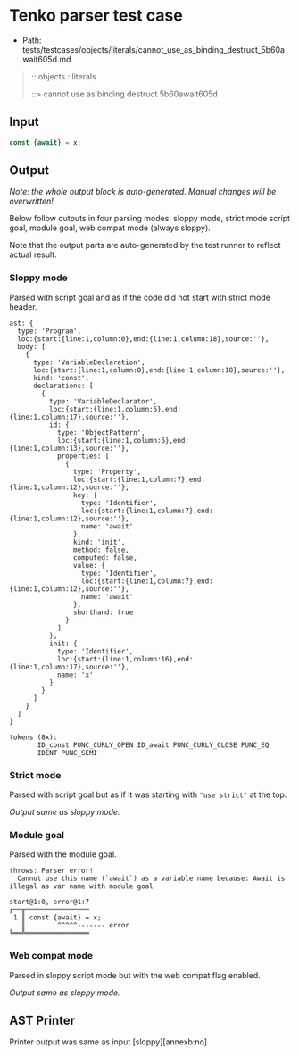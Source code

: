 # Tenko parser test case

- Path: tests/testcases/objects/literals/cannot_use_as_binding_destruct_5b60await605d.md

> :: objects : literals
>
> ::> cannot use as binding destruct 5b60await605d

## Input

`````js
const {await} = x;
`````

## Output

_Note: the whole output block is auto-generated. Manual changes will be overwritten!_

Below follow outputs in four parsing modes: sloppy mode, strict mode script goal, module goal, web compat mode (always sloppy).

Note that the output parts are auto-generated by the test runner to reflect actual result.

### Sloppy mode

Parsed with script goal and as if the code did not start with strict mode header.

`````
ast: {
  type: 'Program',
  loc:{start:{line:1,column:0},end:{line:1,column:18},source:''},
  body: [
    {
      type: 'VariableDeclaration',
      loc:{start:{line:1,column:0},end:{line:1,column:18},source:''},
      kind: 'const',
      declarations: [
        {
          type: 'VariableDeclarator',
          loc:{start:{line:1,column:6},end:{line:1,column:17},source:''},
          id: {
            type: 'ObjectPattern',
            loc:{start:{line:1,column:6},end:{line:1,column:13},source:''},
            properties: [
              {
                type: 'Property',
                loc:{start:{line:1,column:7},end:{line:1,column:12},source:''},
                key: {
                  type: 'Identifier',
                  loc:{start:{line:1,column:7},end:{line:1,column:12},source:''},
                  name: 'await'
                },
                kind: 'init',
                method: false,
                computed: false,
                value: {
                  type: 'Identifier',
                  loc:{start:{line:1,column:7},end:{line:1,column:12},source:''},
                  name: 'await'
                },
                shorthand: true
              }
            ]
          },
          init: {
            type: 'Identifier',
            loc:{start:{line:1,column:16},end:{line:1,column:17},source:''},
            name: 'x'
          }
        }
      ]
    }
  ]
}

tokens (8x):
       ID_const PUNC_CURLY_OPEN ID_await PUNC_CURLY_CLOSE PUNC_EQ
       IDENT PUNC_SEMI
`````

### Strict mode

Parsed with script goal but as if it was starting with `"use strict"` at the top.

_Output same as sloppy mode._

### Module goal

Parsed with the module goal.

`````
throws: Parser error!
  Cannot use this name (`await`) as a variable name because: Await is illegal as var name with module goal

start@1:0, error@1:7
╔══╦════════════════
 1 ║ const {await} = x;
   ║        ^^^^^------- error
╚══╩════════════════

`````


### Web compat mode

Parsed in sloppy script mode but with the web compat flag enabled.

_Output same as sloppy mode._

## AST Printer

Printer output was same as input [sloppy][annexb:no]
